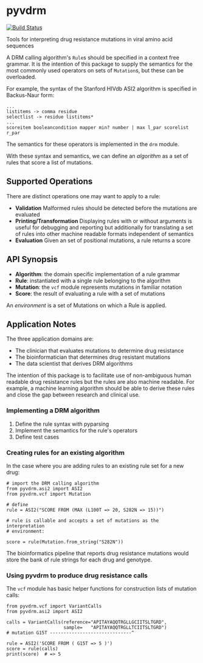 # pyvdrm
[![Build
Status](https://travis-ci.org/cfe-lab/pyvdrm.svg?branch=master)](https://travis-ci.org/cfe-lab/pyvdrm)

Tools for interpreting drug resistance mutations in viral amino acid sequences

A DRM calling algorithm's `Rule`s should be specified in a context free grammar. It is the intention of this
package to supply the semantics for the most commonly used operators on sets of
`Mutation`s, but these can be overloaded.

For example, the syntax of the Stanford HIVdb ASI2 algorithm is specified in Backus-Naur
form:

```
...
listitems -> comma residue
selectlist -> residue listitems*
...
scoreitem booleancondition mapper min? number | max l_par scorelist r_par
```

The semantics for these operators is implemented in the `drm` module.

With these syntax and semantics, we can define an _algorithm_ as a set of rules
that score a list of mutations.

## Supported Operations

There are distinct operations one may want to apply to a rule:

  - **Validation** Malformed rules should be detected before the mutations are 
    evaluated
  - **Printing/Transformation** Displaying rules with or without arguments is
    useful for debugging and reporting but additionally for translating a set of
    rules into other machine readable formats independent of semantics
  - **Evaluation** Given an set of positional mutations, a rule returns a score

## API Synopsis

  - **Algorithm**: the domain specific implementation of a rule grammar
  - **Rule**: instantiated with a single rule belonging to the algorithm
  - **Mutation**: the `vcf` module represents mutations in familiar
    notation
  - **Score**: the result of evaluating a rule with a set of mutations

An _environment_ is a set of Mutations on which a Rule is applied.

## Application Notes

The three application domains are:

  - The clinician that evaluates mutations to determine drug resistance
  - The bioinformatician that determines drug resistant mutations
  - The data scientist that derives DRM algorithms

The intention of this package is to facilitate use of non-ambiguous human
readable drug resistance rules but the rules are also machine readable. For
example, a machine learning algorithm should be able to derive these rules and
close the gap between research and clinical use.

### Implementing a DRM algorithm

1. Define the rule syntax with pyparsing
2. Implement the semantics for the rule's operators
3. Define test cases

### Creating rules for an existing algorithm

In the case where you are adding rules to an existing rule set for a new drug:

```
# import the DRM calling algorithm
from pyvdrm.asi2 import ASI2
from pyvdrm.vcf import Mutation

# define
rule = ASI2("SCORE FROM (MAX (L100T => 20, S282N => 15))")

# rule is callable and accepts a set of mutations as the interpretation
# environment:

score = rule(Mutation.from_string("S282N"))
```

The bioinformatics pipeline that reports drug resistance mutations would store
the bank of rule strings for each drug and genotype.

### Using pyvdrm to produce drug resistance calls

The `vcf` module has basic helper functions for construction lists of mutation
calls:

```
from pyvdrm.vcf import VariantCalls
from pyvdrm.asi2 import ASI2

calls = VariantCalls(reference="APITAYAQQTRGLLGCIITSLTGRD",
                     sample=   "APITAYAQQTRGLLTCIITSLTGRD")
# mutation G15T ------------------------------^

rule = ASI2('SCORE FROM ( G15T => 5 )')
score = rule(calls)
print(score)  # => 5
```
